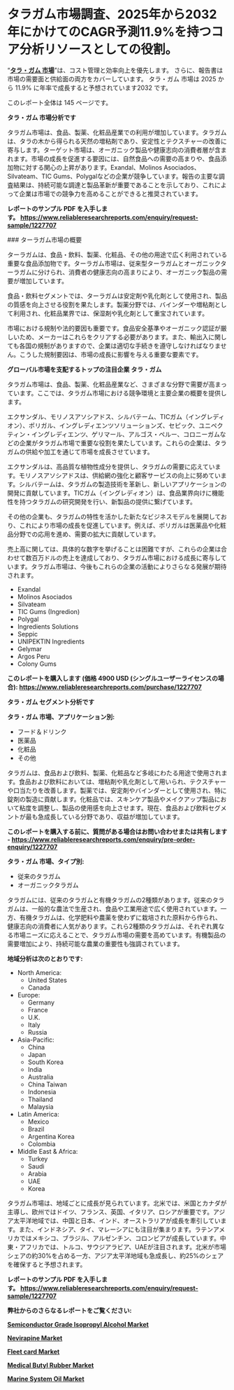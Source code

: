 <p><h1>タラガム市場調査、2025年から2032年にかけてのCAGR予測11.9%を持つコア分析リソースとしての役割。</h1></p><p>&ldquo;<strong><a href="https://www.reliableresearchreports.com/tara-gum-r1227707?utm_campaign=110&utm_medium=9&utm_source=Github&utm_content=ia&utm_term=10012025&utm_id=tara-gum">タラ・ガム 市場</a></strong>&rdquo;は、コスト管理と効率向上を優先します。 さらに、報告書は市場の需要面と供給面の両方をカバーしています。 タラ・ガム 市場は 2025 から 11.9% に年率で成長すると予想されています2032 です。</p>
<p>このレポート全体は 145 ページです。</p>
<p><strong>タラ・ガム 市場分析です</strong></p>
<p><p>タラガム市場は、食品、製薬、化粧品産業での利用が増加しています。タラガムは、タラの木から得られる天然の増粘剤であり、安定性とテクスチャーの改善に寄与します。ターゲット市場は、オーガニック製品や健康志向の消費者層が含まれます。市場の成長を促進する要因には、自然食品への需要の高まりや、食品添加物に対する関心の上昇があります。Exandal、Molinos Asociados、Silvateam、TIC Gums、Polygalなどの企業が競争しています。報告の主要な調査結果は、持続可能な調達と製品革新が重要であることを示しており、これによって企業は市場での競争力を高めることができると推奨されています。</p></p>
<p><strong>レポートのサンプル PDF を入手します。&nbsp;<a href="https://www.reliableresearchreports.com/enquiry/request-sample/1227707?utm_campaign=110&utm_medium=9&utm_source=Github&utm_content=ia&utm_term=10012025&utm_id=tara-gum">https://www.reliableresearchreports.com/enquiry/request-sample/1227707</a></strong></p>
<p><p>### ターラガム市場の概要</p><p>ターラガムは、食品・飲料、製薬、化粧品、その他の用途で広く利用されている重要な食品添加物です。ターラガム市場は、従来型ターラガムとオーガニックターラガムに分けられ、消費者の健康志向の高まりにより、オーガニック製品の需要が増加しています。</p><p>食品・飲料セグメントでは、ターラガムは安定剤や乳化剤として使用され、製品の質感を向上させる役割を果たします。製薬分野では、バインダーや増粘剤として利用され、化粧品業界では、保湿剤や乳化剤として重宝されています。</p><p>市場における規制や法的要因も重要です。食品安全基準やオーガニック認証が厳しいため、メーカーはこれらをクリアする必要があります。また、輸出入に関しても各国の規制がありますので、企業は適切な手続きを遵守しなければなりません。こうした規制要因は、市場の成長に影響を与える重要な要素です。</p></p>
<p><strong>グローバル市場を支配するトップの注目企業 タラ・ガム</strong></p>
<p><p>タラガム市場は、食品、製薬、化粧品産業など、さまざまな分野で需要が高まっています。ここでは、タラガム市場における競争環境と主要企業の概要を提供します。</p><p>エクサンダル、モリノスアソシアドス、シルバテーム、TICガム（イングレディオン）、ポリガル、イングレディエンツソリューションズ、セピック、ユニペクティン・イングレディエンツ、ゲリマール、アルゴス・ペルー、コロニーガムなどの企業がタラガム市場で重要な役割を果たしています。これらの企業は、タラガムの供給や加工を通じて市場を成長させています。</p><p>エクサンダルは、高品質な植物性成分を提供し、タラガムの需要に応えています。モリノスアソシアドスは、供給網の強化と顧客サービスの向上に努めています。シルバテームは、タラガムの製造技術を革新し、新しいアプリケーションの開発に貢献しています。TICガム（イングレディオン）は、食品業界向けに機能性を持つタラガムの研究開発を行い、新製品の提供に繋げています。</p><p>その他の企業も、タラガムの特性を活かした新たなビジネスモデルを展開しており、これにより市場の成長を促進しています。例えば、ポリガルは医薬品や化粧品分野での応用を進め、需要の拡大に貢献しています。</p><p>売上高に関しては、具体的な数字を挙げることは困難ですが、これらの企業は合わせて数百万ドルの売上を達成しており、タラガム市場における成長に寄与しています。タラガム市場は、今後もこれらの企業の活動によりさらなる発展が期待されます。</p></p>
<p><ul><li>Exandal</li><li>Molinos Asociados</li><li>Silvateam</li><li>TIC Gums (Ingredion)</li><li>Polygal</li><li>Ingredients Solutions</li><li>Seppic</li><li>UNIPEKTIN Ingredients</li><li>Gelymar</li><li>Argos Peru</li><li>Colony Gums</li></ul></p>
<p><strong>このレポートを購入します (価格 4900 USD (シングルユーザーライセンスの場合):&nbsp;<a href="https://www.reliableresearchreports.com/purchase/1227707?utm_campaign=110&utm_medium=9&utm_source=Github&utm_content=ia&utm_term=10012025&utm_id=tara-gum">https://www.reliableresearchreports.com/purchase/1227707</a></strong></p>
<p><strong>タラ・ガム セグメント分析です</strong></p>
<p><strong>タラ・ガム 市場、アプリケーション別:</strong></p>
<p><ul><li>フード＆ドリンク</li><li>医薬品</li><li>化粧品</li><li>その他</li></ul></p>
<p><p>タラガムは、食品および飲料、製薬、化粧品など多岐にわたる用途で使用されます。食品および飲料においては、増粘剤や乳化剤として用いられ、テクスチャーや口当たりを改善します。製薬では、安定剤やバインダーとして使用され、特に錠剤の製造に貢献します。化粧品では、スキンケア製品やメイクアップ製品において粘度を調整し、製品の使用感を向上させます。現在、食品および飲料セグメントが最も急成長している分野であり、収益が増加しています。</p></p>
<p><strong>このレポートを購入する前に、質問がある場合はお問い合わせまたは共有します - <a href="https://www.reliableresearchreports.com/enquiry/pre-order-enquiry/1227707?utm_campaign=110&utm_medium=9&utm_source=Github&utm_content=ia&utm_term=10012025&utm_id=tara-gum">https://www.reliableresearchreports.com/enquiry/pre-order-enquiry/1227707</a></strong></p>
<p><strong>タラ・ガム 市場、タイプ別:</strong></p>
<p><ul><li>従来のタラガム</li><li>オーガニックタラガム</li></ul></p>
<p><p>タラガムには、従来のタラガムと有機タラガムの2種類があります。従来のタラガムは、一般的な農法で生産され、食品や工業用途で広く使用されています。一方、有機タラガムは、化学肥料や農薬を使わずに栽培された原料から作られ、健康志向の消費者に人気があります。これら2種類のタラガムは、それぞれ異なる市場ニーズに応えることで、タラガム市場の需要を高めています。有機製品の需要増加により、持続可能な農業の重要性も強調されています。</p></p>
<p><strong>地域分析は次のとおりです:</strong></p>
<p><ul>
    <li>
        North America:
        <ul>
            <li>United States</li>
            <li>Canada</li>
        </ul>
    </li>
    <li>
        Europe:
        <ul>
            <li>Germany</li>
            <li>France</li>
            <li>U.K.</li>
            <li>Italy</li>
            <li>Russia</li>
        </ul>
    </li>
    <li>
        Asia-Pacific:
        <ul>
            <li>China</li>
            <li>Japan</li>
            <li>South Korea</li>
            <li>India</li>
            <li>Australia</li>
            <li>China Taiwan</li>
            <li>Indonesia</li>
            <li>Thailand</li>
            <li>Malaysia</li>
        </ul>
    </li>
    <li>
        Latin America:
        <ul>
            <li>Mexico</li>
            <li>Brazil</li>
            <li>Argentina Korea</li>
            <li>Colombia</li>
        </ul>
    </li>
    <li>
        Middle East & Africa:
        <ul>
            <li>Turkey</li>
            <li>Saudi</li>
            <li>Arabia</li>
            <li>UAE</li>
            <li>Korea</li>
        </ul>
    </li>
    </ul></p>
<p><p>タラガム市場は、地域ごとに成長が見られています。北米では、米国とカナダが主導し、欧州ではドイツ、フランス、英国、イタリア、ロシアが重要です。アジア太平洋地域では、中国と日本、インド、オーストラリアが成長を牽引しています。また、インドネシア、タイ、マレーシアにも注目が集まります。ラテンアメリカではメキシコ、ブラジル、アルゼンチン、コロンビアが成長しています。中東・アフリカでは、トルコ、サウジアラビア、UAEが注目されます。北米が市場シェアの約30%を占める一方、アジア太平洋地域も急成長し、約25%のシェアを確保すると予想されます。</p></p>
<p><strong>レポートのサンプル PDF を入手します。&nbsp;<a href="https://www.reliableresearchreports.com/enquiry/request-sample/1227707?utm_campaign=110&utm_medium=9&utm_source=Github&utm_content=ia&utm_term=10012025&utm_id=tara-gum">https://www.reliableresearchreports.com/enquiry/request-sample/1227707</a></strong></p>
<p><strong></strong></p>
<p><strong></strong></p>
<p><strong></strong></p>
<p><strong></strong></p>
<p><strong>弊社からのさらなるレポートをご覧ください:</strong></p>
<p><strong><p><a href="https://github.com/tamiaknaub6/Market-Research-Report-List-1/blob/main/semiconductor-grade-isopropyl-alcohol-market.md?utm_campaign=110&utm_medium=9&utm_source=Github&utm_content=ia&utm_term=10012025&utm_id=tara-gum">Semiconductor Grade Isopropyl Alcohol Market</a></p><p><a href="https://github.com/mayabungard8092/Market-Research-Report-List-1/blob/main/nevirapine-market.md?utm_campaign=110&utm_medium=9&utm_source=Github&utm_content=ia&utm_term=10012025&utm_id=tara-gum">Nevirapine Market</a></p><p><a href="https://github.com/NarcisoFerry/Market-Research-Report-List-1/blob/main/fleet-card-market.md?utm_campaign=110&utm_medium=9&utm_source=Github&utm_content=ia&utm_term=10012025&utm_id=tara-gum">Fleet card Market</a></p><p><a href="https://github.com/kathiestrine5ty/Market-Research-Report-List-1/blob/main/medical-butyl-rubber-market.md?utm_campaign=110&utm_medium=9&utm_source=Github&utm_content=ia&utm_term=10012025&utm_id=tara-gum">Medical Butyl Rubber Market</a></p><p><a href="https://github.com/FosterFahey91/Market-Research-Report-List-1/blob/main/marine-system-oil-market.md?utm_campaign=110&utm_medium=9&utm_source=Github&utm_content=ia&utm_term=10012025&utm_id=tara-gum">Marine System Oil Market</a></p></strong></p>